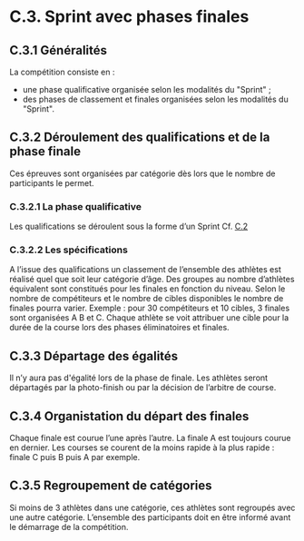 # C.3. Sprint avec phases finales

## C.3.1 Généralités

La compétition consiste en :

- une phase qualificative organisée selon les modalités du "Sprint" ;
- des phases de classement et finales organisées selon les modalités du "Sprint".

## C.3.2 Déroulement des qualifications et de la phase finale

Ces épreuves sont organisées par catégorie dès lors que le nombre de participants le permet.

### C.3.2.1 La phase qualificative

Les qualifications se déroulent sous la forme d’un Sprint Cf. [C.2](/reglements/II/7/C/2/)

### C.3.2.2 Les spécifications

A l’issue des qualifications un classement de l’ensemble des athlètes est réalisé quel que soit leur catégorie
d’âge.
Des groupes au nombre d’athlètes équivalent sont constitués pour les finales en fonction du niveau. Selon
le nombre de compétiteurs et le nombre de cibles disponibles le nombre de finales pourra varier.
Exemple : pour 30 compétiteurs et 10 cibles, 3 finales sont organisées A B et C.
Chaque athlète se voit attribuer une cible pour la durée de la course lors des phases éliminatoires et finales.

## C.3.3 Départage des égalités

Il n’y aura pas d'égalité lors de la phase de finale. Les athlètes seront départagés par la photo-finish ou par
la décision de l’arbitre de course.

## C.3.4 Organistation du départ des finales

Chaque finale est courue l’une après l’autre. La finale A est toujours courue en dernier.
Les courses se courent de la moins rapide à la plus rapide : finale C puis B puis A par exemple.

## C.3.5 Regroupement de catégories

Si moins de 3 athlètes dans une catégorie, ces athlètes sont regroupés avec une autre catégorie.
L’ensemble des participants doit en être informé avant le démarrage de la compétition.
